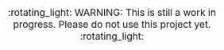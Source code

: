 <p align="center" style="font-size: 1.2rem;">:rotating_light: WARNING: This is still a work in progress. Please do not use this project yet. :rotating_light:</p>